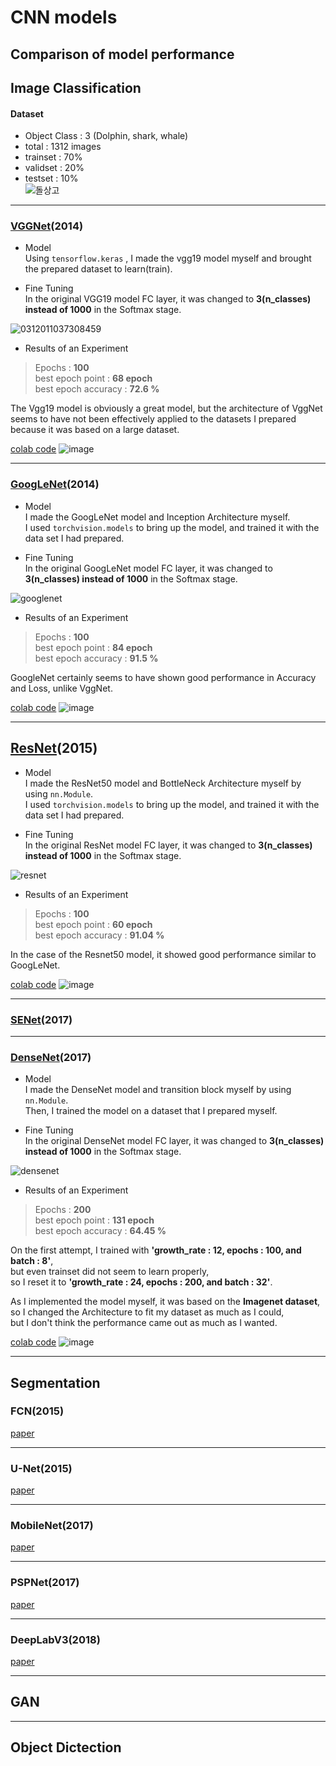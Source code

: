 # CNN models
 Comparison of model performance
--------------------------------------------------------------------------------------------------------------------------------------------------------------

## Image Classification

#### Dataset   
+ Object Class : 3 (Dolphin, shark, whale)   
+ total : 1312 images   
+ trainset : 70%   
+ validset : 20%   
+ testset : 10%   
![돌상고](https://user-images.githubusercontent.com/104747868/224483448-880732f0-bbe5-40de-9317-0a134e3498da.jpg)

--------------------------------------------------------------------------------------------------------------------------------------------------------------

### [VGGNet](https://arxiv.org/pdf/1409.1556.pdf)(2014)   

+ Model   
Using ```tensorflow.keras``` , I made the vgg19 model myself and brought the prepared dataset to learn(train).

+ Fine Tuning   
In the original VGG19 model FC layer, it was changed to **3(n_classes) instead of 1000** in the Softmax stage.   

![0312011037308459](https://user-images.githubusercontent.com/104747868/224495143-30c14185-0a50-4453-b031-03be02aafb69.jpg)   

+ Results of an Experiment   
> Epochs : **100**   
> best epoch point : **68 epoch**   
> best epoch accuracy : **72.6 %**   

The Vgg19 model is obviously a great model, but the architecture of VggNet seems to have not been effectively applied to the datasets I prepared because it was based on a large dataset.   

[colab code](https://github.com/WestChaeVI/CNN-models/blob/main/models/VGGnet(72.6%25).ipynb)
![image](https://user-images.githubusercontent.com/104747868/224774082-bfa485cf-963b-4560-8549-73802231c75f.png)

--------------------------------------------------------------------------------------------------------------------------------------------------------------

### [**GoogLeNet**](https://arxiv.org/pdf/1409.4842.pdf)(2014)

+ Model   
I made the GoogLeNet model and Inception Architecture myself.    
I used ```torchvision.models``` to bring up the model, and trained it with the data set I had prepared.

+ Fine Tuning   
In the original GoogLeNet model FC layer, it was changed to **3(n_classes) instead of 1000** in the Softmax stage.   

![googlenet](https://user-images.githubusercontent.com/104747868/224735511-62674d01-c083-4233-9414-29c41c644a7c.jpg)

+ Results of an Experiment   
> Epochs : **100**   
> best epoch point : **84 epoch**   
> best epoch accuracy : **91.5 %**   

GoogleNet certainly seems to have shown good performance in Accuracy and Loss, unlike VggNet.   

[colab code](https://github.com/WestChaeVI/CNN-models/blob/main/models/GoogLeNet(91.5%25).ipynb)
![image](https://user-images.githubusercontent.com/104747868/224642095-5c895151-2318-496b-a75e-0cf012168909.png)

--------------------------------------------------------------------------------------------------------------------------------------------------------------

## [**ResNet**](https://arxiv.org/pdf/1512.03385.pdf)(2015)

+ Model   
I made the ResNet50 model and BottleNeck Architecture myself by using ```nn.Module```.    
I used ```torchvision.models``` to bring up the model, and trained it with the data set I had prepared.

+ Fine Tuning   
In the original ResNet model FC layer, it was changed to **3(n_classes) instead of 1000** in the Softmax stage.   

![resnet](https://user-images.githubusercontent.com/104747868/224752873-3bc238ef-20d8-42b4-9c75-8feedaa7bc1f.jpg)

+ Results of an Experiment   
> Epochs : **100**   
> best epoch point : **60 epoch**   
> best epoch accuracy : **91.04 %**   

In the case of the Resnet50 model, it showed good performance similar to GoogLeNet.   

[colab code](https://github.com/WestChaeVI/CNN-models/blob/main/models/ResNet50(91.04%25).ipynb)
![image](https://user-images.githubusercontent.com/104747868/224768444-901c1f0c-a616-46ab-bebc-c9215938a3da.png)

--------------------------------------------------------------------------------------------------------------------------------------------------------------

### [**SENet**](https://arxiv.org/pdf/1709.01507.pdf)(2017)



--------------------------------------------------------------------------------------------------------------------------------------------------------------

### [**DenseNet**](https://arxiv.org/pdf/1608.06993.pdf)(2017)

+ Model   
I made the DenseNet model and transition block myself by using ```nn.Module```.    
Then, I trained the model on a dataset that I prepared myself.   

+ Fine Tuning   
In the original DenseNet model FC layer, it was changed to **3(n_classes) instead of 1000** in the Softmax stage.   

![densenet](https://user-images.githubusercontent.com/104747868/225063696-51d93874-8d08-4df7-b4cb-bd38ce763c92.jpg)

+ Results of an Experiment   
> Epochs : **200**   
> best epoch point : **131 epoch**   
> best epoch accuracy : **64.45 %**   

On the first attempt, I trained with **'growth_rate : 12, epochs : 100, and batch : 8'**,    
but even trainset did not seem to learn properly,    
so I reset it to **'growth_rate : 24, epochs : 200, and batch : 32'**.   

As I implemented the model myself, it was based on the **Imagenet dataset**,    
so I changed the Architecture to fit my dataset as much as I could,    
but I don't think the performance came out as much as I wanted.   

[colab code](https://github.com/WestChaeVI/CNN-models/blob/main/models/DenseNet(64.45%25).ipynb)
![image](https://user-images.githubusercontent.com/104747868/225065009-371225b4-28a6-4f48-8b6b-1178a890c867.png)


--------------------------------------------------------------------------------------------------------------------------------------------------------------

## Segmentation

### **FCN(2015)**
[paper](https://www.cv-foundation.org/openaccess/content_cvpr_2015/papers/Long_Fully_Convolutional_Networks_2015_CVPR_paper.pdf)

--------------------------------------------------------------------------------------------------------------------------------------------------------------

### **U-Net(2015)**
[paper](https://arxiv.org/pdf/1505.04597.pdf)

--------------------------------------------------------------------------------------------------------------------------------------------------------------

### **MobileNet(2017)**
[paper](https://arxiv.org/pdf/1704.04861.pdf)

--------------------------------------------------------------------------------------------------------------------------------------------------------------

### **PSPNet(2017)**
[paper](https://arxiv.org/pdf/1612.01105.pdf)

--------------------------------------------------------------------------------------------------------------------------------------------------------------

### **DeepLabV3(2018)**
[paper](https://arxiv.org/pdf/1802.02611.pdf)


--------------------------------------------------------------------------------------------------------------------------------------------------------------

## GAN

--------------------------------------------------------------------------------------------------------------------------------------------------------------

## Object Dictection




